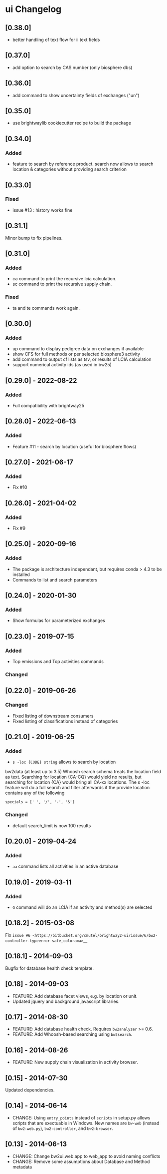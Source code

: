# ui Changelog

## [0.38.0]

+ better handling of text flow for ii text fields

## [0.37.0]

+ add option to search by CAS number (only biosphere dbs)

## [0.36.0]

+ add command to show uncertainty fields of exchanges ("un")

## [0.35.0]

+ use brightwaylib cookiecutter recipe to build the package

## [0.34.0]

### Added

+ feature to search by reference product. search now allows to search location & categories
  without providing search criterion

## [0.33.0]

### Fixed

+ issue #13 : history works fine

## [0.31.1]

Minor bump to fix pipelines.

## [0.31.0]

### Added

+ ca command to print the recursive lcia calculation.
+ sc command to print the recursive supply chain.

### Fixed

+ ta and te commands work again.


## [0.30.0]

### Added

+ up command to display pedigree data on exchanges if available
+ show CFS for full methods or per selected biosphere3 activity
+ add command to output cf lists as tsv, or results of LCIA calculation
+ support numerical activity ids (as used in bw25)


## [0.29.0] - 2022-08-22

### Added

+ Full compatibility with brightway25

## [0.28.0] - 2022-06-13

### Added

+ Feature #11 - search by location (useful for biosphere flows)

## [0.27.0] - 2021-06-17

### Added

+ Fix #10

## [0.26.0] - 2021-04-02

### Added

+ Fix #9

## [0.25.0] - 2020-09-16

### Added

+ The package is architecture independant, but requires conda > 4.3 to be installed
+ Commands to list and search parameters

## [0.24.0] - 2020-01-30

### Added

+ Show formulas for parameterized exchanges

## [0.23.0] - 2019-07-15

### Added

+ Top emissions and Top activities commands

### Changed

## [0.22.0] - 2019-06-26

### Changed

+ Fixed listing of downstream consumers
+ Fixed listing of classifications instead of categories

## [0.21.0] - 2019-06-25

### Added

+ `s -loc {CODE} string` allows to search by location

bw2data (at least up to 3.5) Whoosh search schema treats the location field as text.
Searching for location {CA-CQ} would yield no results, but searching for
location {CA} would bring all CA-xx locations. The s -loc feature will do a full search
and filter afterwards if the provide location contains any of the following
```
specials = [' ', '/', '-', '&']
```

### Changed

+ default search_limit is now 100 results

## [0.20.0] - 2019-04-24

### Added

+ `aa` command lists all activities in an active database

## [0.19.0] - 2019-03-11

### Added

+ `G` command will do an LCIA if an activity and method(s) are selected


## [0.18.2] - 2015-03-08

Fix `issue #6 <https://bitbucket.org/cmutel/brightway2-ui/issue/6/bw2-controller-typeerror-safe_colorama>`__

## [0.18.1] - 2014-09-03

Bugfix for database health check template.

## [0.18] - 2014-09-03

- FEATURE: Add database facet views, e.g. by location or unit.
- Updated jquery and background javascript libraries.

## [0.17] - 2014-08-30

- FEATURE: Add database health check. Requires ``bw2analyzer`` >= 0.6.
- FEATURE: Add Whoosh-based searching using ``bw2search``.

## [0.16] - 2014-08-26

- FEATURE: New supply chain visualization in activity browser.

## [0.15] - 2014-07-30

Updated dependencies.

## [0.14] - 2014-06-14

- CHANGE: Using `entry_points` instead of `scripts` in setup.py allows scripts that are exectuable in Windows. New names are `bw-web` (instead of `bw2-web.py`), `bw2-controller`, and `bw2-browser`.

## [0.13] - 2014-06-13

- CHANGE: Change bw2ui.web.app to web_app to avoid naming conflicts
- CHANGE: Remove some assumptions about Database and Method metadata
